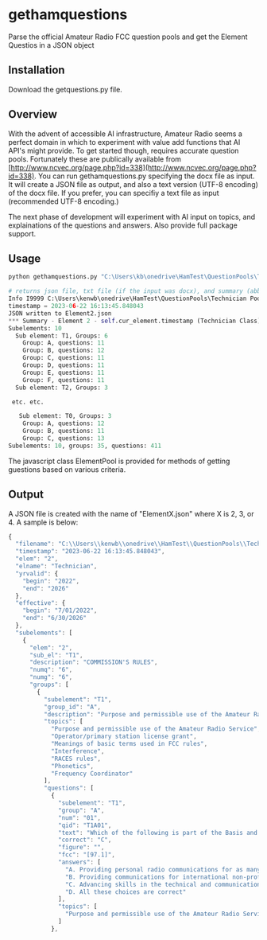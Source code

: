 # gethamquestions
Parse the official Amateur Radio FCC question pools and get the Element Questios in a JSON object

## Installation
Download the getquestions.py file. 

## Overview
With the advent of accessible AI infrastructure, Amateur Radio seems a perfect domain in which to experiment with value add functions that AI API's might provide.
To get started though, requires accurate question pools.  Fortunately these are publically available from [http://www.ncvec.org/page.php?id=338](http://www.ncvec.org/page.php?id=338).
You can run gethamquestions.py specifying the docx file as input.  It will create a JSON file as output, and also a text version (UTF-8 encoding) of the docx file.  If you prefer, you can specifiy a text file as input (recommended UTF-8 encoding.)

The next phase of development will experiment with AI input on topics, and explainations of the questions and answers. Also provide full package support.

## Usage

```python
python gethamquestions.py "C:\Users\kb\onedrive\HamTest\QuestionPools\Technician Pool and Syllabus 2022-2026 Public Release Errata March 7 2022.utf8.txt"

# returns json file, txt file (if the input was docx), and summary (abbreviated below)
Info I9999 C:\Users\kenwb\onedrive\HamTest\QuestionPools\Technician Pool and Syllabus 2022-2026 Public Release Errata March 7 2022.utf8.txt 0 nond
timestamp = 2023-06-22 16:13:45.848043
JSON written to Element2.json
*** Summary - Element 2 - self.cur_element.timestamp (Technician Class) 2022-2026 ***
Subelements: 10
  Sub element: T1, Groups: 6
    Group: A, questions: 11
    Group: B, questions: 12
    Group: C, questions: 11
    Group: D, questions: 11
    Group: E, questions: 11
    Group: F, questions: 11
  Sub element: T2, Groups: 3

 etc. etc.

   Sub element: T0, Groups: 3
    Group: A, questions: 12
    Group: B, questions: 11
    Group: C, questions: 13
Subelements: 10, groups: 35, questions: 411 
```
The javascript class ElementPool is provided for methods of getting guestions based on various criteria.

## Output

A JSON file is created with the name of "ElementX.json" where X is 2, 3, or 4.  A sample is below:

```javascript
{
  "filename": "C:\\Users\\kenwb\\onedrive\\HamTest\\QuestionPools\\Technician Pool and Syllabus 2022-2026 Public Release Errata March 7 2022.utf8.txt",
  "timestamp": "2023-06-22 16:13:45.848043",
  "elem": "2",
  "elname": "Technician",
  "yrvalid": {
    "begin": "2022",
    "end": "2026"
  },
  "effective": {
    "begin": "7/01/2022",
    "end": "6/30/2026"
  },
  "subelements": [
    {
      "elem": "2",
      "sub_el": "T1",
      "description": "COMMISSION'S RULES",
      "numq": "6",
      "numg": "6",
      "groups": [
        {
          "subelement": "T1",
          "group_id": "A",
          "description": "Purpose and permissible use of the Amateur Radio Service; Operator/primary station license grant; Meanings of basic terms used in FCC rules; Interference; RACES rules; Phonetics; Frequency Coordinator",
          "topics": [
            "Purpose and permissible use of the Amateur Radio Service",
            "Operator/primary station license grant",
            "Meanings of basic terms used in FCC rules",
            "Interference",
            "RACES rules",
            "Phonetics",
            "Frequency Coordinator"
          ],
          "questions": [
            {
              "subelement": "T1",
              "group": "A",
              "num": "01",
              "qid": "T1A01",
              "text": "Which of the following is part of the Basis and Purpose of the Amateur Radio Service?",
              "correct": "C",
              "figure": "",
              "fcc": "[97.1]",
              "answers": [
                "A. Providing personal radio communications for as many citizens as possible",
                "B. Providing communications for international non-profit organizations",
                "C. Advancing skills in the technical and communication phases of the radio art",
                "D. All these choices are correct"
              ],
              "topics": [
                "Purpose and permissible use of the Amateur Radio Service"
              ]
            },
```
